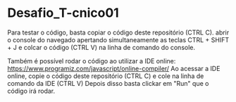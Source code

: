 # Desafio_T-cnico01
Para testar o código, basta copiar o código deste repositório (CTRL C).
abrir o console do navegado apertando simultaneamente as teclas CTRL + SHIFT + J e colcar o código (CTRL V) na linha de comando do console.

Também é possível rodar o código ao utilizar a IDE online: https://www.programiz.com/javascript/online-compiler/
Ao acessar a IDE online, copie o código deste repositório (CTRL C) e cole na linha de comando da IDE (CTRL V)
Depois disso basta clickar em "Run" que o código irá rodar.
